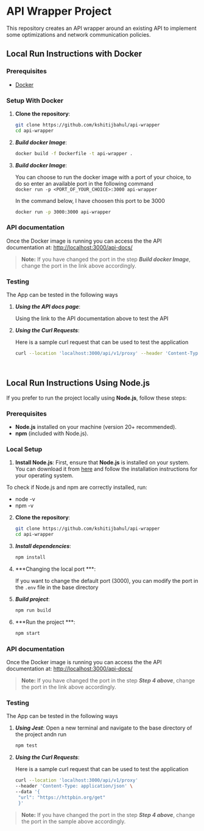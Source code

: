 # API Wrapper Project

This repository creates an API wrapper around an existing API to implement some optimizations and network communication policies.

## Local Run Instructions with Docker

### Prerequisites
- [Docker](https://www.docker.com/)

### Setup With Docker

1. **Clone the repository**:
   ```sh
   git clone https://github.com/kshitijbahul/api-wrapper
   cd api-wrapper
2. ***Build docker Image***:
   ```sh
   docker build -f Dockerfile -t api-wrapper .
3. ***Build docker Image***: 
    
    You can choose to run the docker image with a port of your choice, to do so enter an available port in  the following command  
    ```docker run -p <PORT_OF_YOUR_CHOICE>:3000 api-wrapper```
    
    In the command below, I have choosen this port to be 3000
    ```sh 
   docker run -p 3000:3000 api-wrapper
### API documentation

Once the Docker image is running you can access the 
the API documentation at: [http://localhost:3000/api-docs/](http://localhost:3000/api-docs/)

> **Note:** If you have changed the port in the step ***Build docker Image***, change the port in the link above accordingly.

### Testing 

The App can be tested in the following ways

1. ***Using the API docs page***:
   
   Using the link to the API documentation above to test the API
2. ***Using the Curl Requests***:
   
   Here is a sample curl request that can be used to test the application
   
   ```sh
   curl --location 'localhost:3000/api/v1/proxy' --header 'Content-Type: application/json' --data '{"url": "https://httpbin1.org/get"}'
   
   


## Local Run Instructions Using Node.js

If you prefer to run the project locally using **Node.js**, follow these steps:

### Prerequisites
- **Node.js** installed on your machine (version 20+ recommended).
- **npm** (included with Node.js).

### Local Setup

1. **Install Node.js**:
First, ensure that **Node.js** is installed on your system. You can download it from [here](https://nodejs.org/en/download/) and follow the installation instructions for your operating system.

To check if Node.js and npm are correctly installed, run:
- node -v
- npm -v

2. **Clone the repository**:
   ```sh
   git clone https://github.com/kshitijbahul/api-wrapper
   cd api-wrapper
3. ***Install dependencies***:
   ```sh
   npm install

4. ***Changing the local port ***:
   
   If you want to change the default port (3000), you can modify the port in the ```.env``` file in the base directory

5. ***Build project***: 
    
    ```sh 
   npm run build
6. ***Run the project ***:
   ```sh
   npm start

### API documentation

Once the Docker image is running you can access the 
the API documentation at: [http://localhost:3000/api-docs/](http://localhost:3000/api-docs/)

> **Note:** If you have changed the port in the step ***Step 4 above***, change the port in the link above accordingly.

### Testing 

The App can be tested in the following ways

1. ***Using Jest***:
   Open a new terminal and navigate to the base directory of the project andn run 
   
   ```sh
   npm test
   
2. ***Using the Curl Requests***:
   
   Here is a sample curl request that can be used to test the application
   ```sh
   curl --location 'localhost:3000/api/v1/proxy'
   --header 'Content-Type: application/json' \
   --data '{
    "url": "https://httpbin.org/get"
    }'
> **Note:** If you have changed the port in the step ***Step 4 above***, change the port in the sample above accordingly.